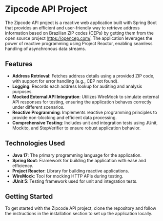 # Zipcode API Project

The Zipcode API project is a reactive web application built with Spring Boot that provides an efficient and user-friendly way to retrieve address information based on Brazilian ZIP codes (CEPs) by getting them from the open source project https://opencep.com/. The application leverages the power of reactive programming using Project Reactor, enabling seamless handling of asynchronous data streams.

## Features

- **Address Retrieval**: Fetches address details using a provided ZIP code, with support for error handling (e.g., CEP not found).
- **Logging**: Records each address lookup for auditing and analysis purposes.
- **Mocked External API Integration**: Utilizes WireMock to simulate external API responses for testing, ensuring the application behaves correctly under different scenarios.
- **Reactive Programming**: Implements reactive programming principles to provide non-blocking and efficient data processing.
- **Comprehensive Testing**: Includes unit and integration tests using JUnit, Mockito, and StepVerifier to ensure robust application behavior.

## Technologies Used

- **Java 17**: The primary programming language for the application.
- **Spring Boot**: Framework for building the application with ease and efficiency.
- **Project Reactor**: Library for building reactive applications.
- **WireMock**: Tool for mocking HTTP APIs during testing.
- **JUnit 5**: Testing framework used for unit and integration tests.

## Getting Started

To get started with the Zipcode API project, clone the repository and follow the instructions in the installation section to set up the application locally.
